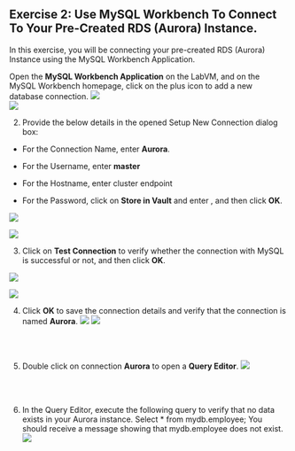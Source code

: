 ## Exercise 2: Use MySQL Workbench To Connect To Your Pre-Created RDS (Aurora) Instance.
In this exercise, you will be connecting your pre-created RDS (Aurora) Instance using the MySQL Workbench Application.

Open the **MySQL Workbench Application** on the LabVM, and on the MySQL Workbench homepage, click on the plus icon to add a new database connection.
![](./screen/Screenshot_16.png)
<br>
![](./screen/Screenshot_17.png)
<br>

2. Provide the below details in the opened Setup New Connection dialog box:

- For the Connection Name, enter **Aurora**.

- For the Username, enter **master**

- For the Hostname, enter cluster endpoint

-  For the Password, click on **Store in Vault** and enter , and then click **OK**.

![](./screen/Screenshot_18.png)
<br>

![](./screen/Screenshot_19.png)
<br>

3.  Click on **Test Connection** to verify whether the connection with MySQL is successful or not, and then click **OK**.

![](./screen/Screenshot_20.png)
<br>

![](./screen/Screenshot_21.png)
<br>

4. Click **OK** to save the connection details and verify that the connection is named **Aurora**.
![](./screen/Screenshot_22.png)
![](./screen/Screenshot_23.png)
<br>
<br>

5. Double click on connection **Aurora** to open a **Query Editor**.
![](./screen/Screenshot_25.png)
<br>
<br>

6. In the Query Editor, execute the following query to verify that no data exists in your Aurora instance.
Select * from mydb.employee;
You should receive a message showing that mydb.employee does not exist.
![](./screen/Screenshot_26.png)

